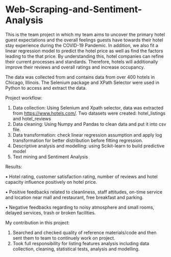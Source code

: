 # Web-Scraping-and-Sentiment-Analysis
This is the team project in which my team aims to uncover the primary hotel guest expectations and the overall feelings guests have towards their hotel stay experience during the COVID-19 Pandemic. In addition, we also fit a linear regression model to predict the hotel price as well as find the factors leading to the that price. By understanding this, hotel companies can refine their current processes and standards. Therefore, hotels will additionally improve their reviews and overall ratings and increase occupancy.

The data was collected from and contains data from over 400 hotels in Chicago, Illinois. The Selenium package and XPath Selector were used in Python to access and extract the data.

Project workflow:
1.	Data collection: Using Selenium and Xpath selector, data was extracted from  https://www.hotels.com/. Two datasets were created: hotel_listings and hotel_reviews
2.	Data cleaning: Using Numpy and Pandas to clean data and put it into csv file.
3.	Data transformation: check linear regression assumption and apply log transformation for better distribution before fitting regression. 
4.	Descriptive analysis and modelling: using Scikit-learn to build predictive model
5.	Text mining and Sentiment Analysis

Results:

•	Hotel rating, customer satisfaction rating, number of reviews and hotel capacity influence positively on hotel price.

•	Positive feedbacks related to cleanliness, staff attitudes, on-time service and location near mall and restaurant, free breakfast and parking. 

•	Negative feedbacks regarding to noisy atmosphere and small rooms, delayed services, trash or broken facilities. 

My contribution in this project:
1. Searched and checked quality of reference materials/code and then sent them to team to continuely work on project. 
2. Took full responsibility for listing features analysis including data collection, cleaning, statistical tests, analysis and modelling. 

